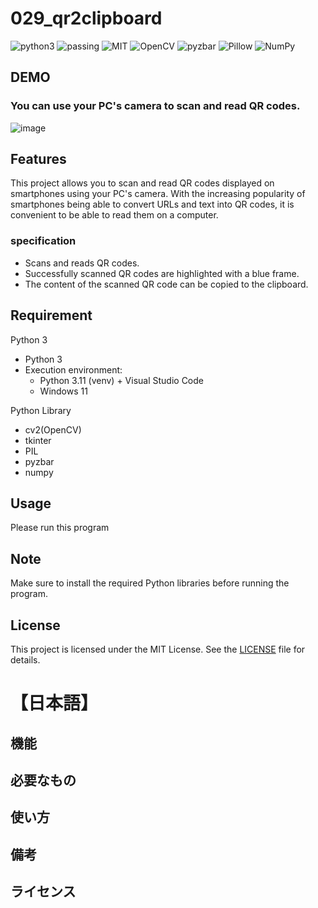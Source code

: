 # 029_qr2clipboard

![python3](https://img.shields.io/badge/type-python3-brightgreen)
![passing](https://img.shields.io/badge/windows%20build-passing-brightgreen)
![MIT](https://img.shields.io/badge/license-MIT-brightgreen)
![OpenCV](https://img.shields.io/badge/libraly-OpenCV-blue)
![pyzbar](https://img.shields.io/badge/libraly-pyzbar-blue)
![Pillow](https://img.shields.io/badge/libraly-Pillow-blue)
![NumPy](https://img.shields.io/badge/libraly-NumPy-blue)

## DEMO

### You can use your PC's camera to scan and read QR codes.

![image](https://github.com/aki-tera/029_qr2clipboard/assets/44888139/d0900ca6-343d-4b7f-acf3-bdd957005607)

## Features

This project allows you to scan and read QR codes displayed on smartphones using your PC's camera. With the increasing popularity of smartphones being able to convert URLs and text into QR codes, it is convenient to be able to read them on a computer.

### specification

- Scans and reads QR codes.
- Successfully scanned QR codes are highlighted with a blue frame.
- The content of the scanned QR code can be copied to the clipboard.

## Requirement

Python 3

- Python 3
- Execution environment:
  - Python 3.11 (venv) + Visual Studio Code
  - Windows 11

Python Library

- cv2(OpenCV)
- tkinter
- PIL
- pyzbar
- numpy

## Usage

Please run this program

## Note
Make sure to install the required Python libraries before running the program.

## License
This project is licensed under the MIT License. See the [LICENSE](LICENSE) file for details.

# 【日本語】

## 機能

## 必要なもの

## 使い方

## 備考

## ライセンス
